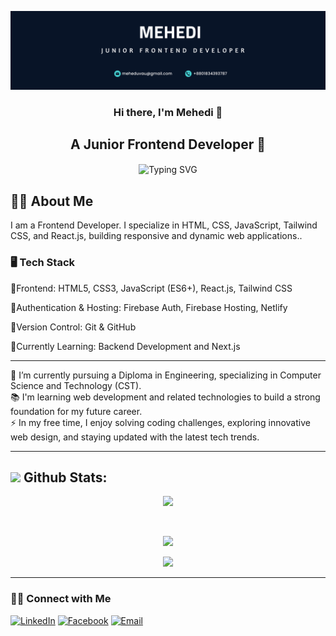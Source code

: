 ![Cover Image](githubcover-001.png)

<h3 align="center">Hi there, I'm Mehedi 👋</h3>

<div align="center">
  <h2>A Junior Frontend Developer 🚀</h2>
  
  <img align="center" src="https://readme-typing-svg.herokuapp.com/?lines=I+am+Mehedi,+a+Junior+Fronted+Developer;I+build+responsive+web+apps" alt="Typing SVG">
  
</div>

###
<h2>👨‍💻 About Me</h2>
<p align="left">
I am a Frontend Developer. I specialize in HTML, CSS, JavaScript, Tailwind CSS, and React.js, building responsive and dynamic web applications..
<br/>
  <h3>🖥️ Tech Stack</h3>
🔹Frontend: HTML5, CSS3, JavaScript (ES6+), React.js, Tailwind CSS

🔹Authentication & Hosting: Firebase Auth, Firebase Hosting, Netlify

🔹Version Control: Git & GitHub

🔹Currently Learning: Backend Development and Next.js
 <br/>

 ---

🔭 I’m currently pursuing a Diploma in Engineering, specializing in Computer Science and Technology (CST).  <br/>
📚 I'm learning web development and related technologies to build a strong foundation for my future career.  <br/>
⚡ In my free time, I enjoy solving coding challenges, exploring innovative web design, and staying updated with the latest tech trends.  <br/>

</p>

---



 
  
## <img src="https://media.giphy.com/media/ZCN6F3FAkwsyOGU2RS/giphy.gif" width="40"> **Github Stats:**
<div align="center">

 ![](https://github-readme-streak-stats.herokuapp.com/?user=mehediScriptDev&theme=holi&hide_border=false)
 
 <br/>

![](https://github-readme-stats.vercel.app/api?username=mehediScriptDev&theme=holi&hide_border=false&include_all_commits=true&count_private=true)<br/>

![](https://github-readme-stats.vercel.app/api/top-langs/?username=mehediScriptDev&count_private=true&theme=holi&hide_border=false&layout=compact)


</div>

---







<h3> 🤝🏻 Connect with Me </h3>

<p align="center">

<a href="https://www.linkedin.com/in/mehedi-mehedi-09a088349?utm_source=share&utm_campaign=share_via&utm_content=profile&utm_medium=android_app"><img alt="LinkedIn" src="https://img.shields.io/badge/Mehedi./linkedIn-brightgreen?style=flat-square&logo=linkedin"></a>
<a href="https://www.facebook.com/mehediScript404/"><img alt="Facebook" src="https://img.shields.io/badge/MEHEDI/facebook-blue?style=flat&logo=facebook"></a>
<a href="mailto:meheduvau@gmail.com"><img alt="Email" src="https://img.shields.io/badge/Email-meheduvau@gmail.com-blue?style=flat-square&logo=gmail"></a>
</p>

<!--
**mahdi33-gk/mahdi33-gk** is a ✨ _special_ ✨ repository because its `README.md` (this file) appears on your GitHub profile.

Here are some ideas to get you started:

- 🔭 I’m currently working on ...
- 🌱 I’m currently learning ...
- 👯 I’m looking to collaborate on ...
- 🤔 I’m looking for help with ...
- 💬 Ask me about ...
- 📫 How to reach me: ...
- 😄 Pronouns: ...
- ⚡ Fun fact: ...
-->
